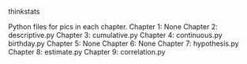 thinkstats

Python files for pics in each chapter.
    Chapter 1: None
    Chapter 2: descriptive.py
    Chapter 3: cumulative.py
    Chapter 4: continuous.py
               birthday.py
    Chapter 5: None
    Chapter 6: None
    Chapter 7: hypothesis.py
    Chapter 8: estimate.py
    Chapter 9: correlation.py


